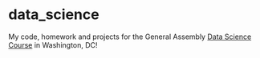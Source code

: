 data_science
============

My code, homework and projects for the General Assembly [Data Science Course](https://generalassemb.ly/education/data-science) in Washington, DC!
